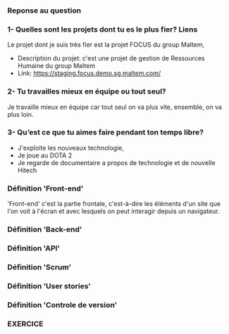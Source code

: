 ### Reponse au question

### 1- Quelles sont les projets dont tu es le plus fier? Liens

Le projet dont je suis très fier est la projet FOCUS du group Maltem, 
- Description du projet: c'est une projet de gestion de Ressources Humaine du group Maltem
- Link: https://staging.focus.demo.sg.maltem.com/

### 2- Tu travailles mieux en équipe ou tout seul?

Je travaille mieux en équipe car tout seul on va plus vite, ensemble, on va plus loin.

### 3- Qu’est ce que tu aimes faire pendant ton temps libre?

- J'exploite les nouveaux technologie,
- Je joue au DOTA 2
- Je regarde de documentaire a propos de technologie et de nouvelle Hitech

### Définition 'Front-end'
'Front-end' c'est la partie frontale, c'est-à-dire les éléments d'un site que l'on voit à l'écran et avec lesquels on peut interagir depuis un navigateur.

### Définition 'Back-end'

### Définition 'API'

### Définition 'Scrum'

### Définition 'User stories'

### Définition 'Controle de version'

### EXERCICE